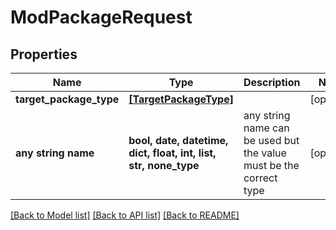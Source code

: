 # ModPackageRequest


## Properties
Name | Type | Description | Notes
------------ | ------------- | ------------- | -------------
**target_package_type** | [**[TargetPackageType]**](TargetPackageType.md) |  | [optional] 
**any string name** | **bool, date, datetime, dict, float, int, list, str, none_type** | any string name can be used but the value must be the correct type | [optional]

[[Back to Model list]](../README.md#documentation-for-models) [[Back to API list]](../README.md#documentation-for-api-endpoints) [[Back to README]](../README.md)


